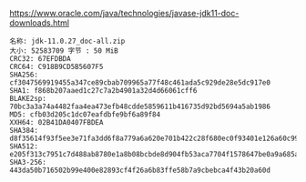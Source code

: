https://www.oracle.com/java/technologies/javase-jdk11-doc-downloads.html


    名称: jdk-11.0.27_doc-all.zip
    大小: 52583709 字节 : 50 MiB
    CRC32: 67EFDBDA
    CRC64: C918B9CD5B5607F5
    SHA256: cf3047569919455a347ce89cbab709965a77f48c461ada5c929de28e5dc917e0
    SHA1: f868b207aaed1c27c7a2b4901a32d4d66061cff6
    BLAKE2sp: 70bc3a3a74a4482faa4ea473efb48cdde5859611b416735d92bd5694a5ab1986
    MD5: cfb03d205c1dc07eafdbfe9bf6a89f84
    XXH64: 02B41DA0407FBDEA
    SHA384: d8f35614f93f5ee3e71fa3dd6f8a779a6a620e701b422c28f680ec0f93401e126a60c99d2a434ff9f59f170f022986b3
    SHA512: e205f313c7951c7d488ab8780e1a8b08bcbde8d904fb53aca7704f1578647be0a9a685ab643cebf3394a7d8049c4817cca4522bceef869254e7eb2d6148a883f
    SHA3-256: 443da50b716502b99e400e82893cf4f26a6b83ffe58b7a9cbebca4f43b20a60d
